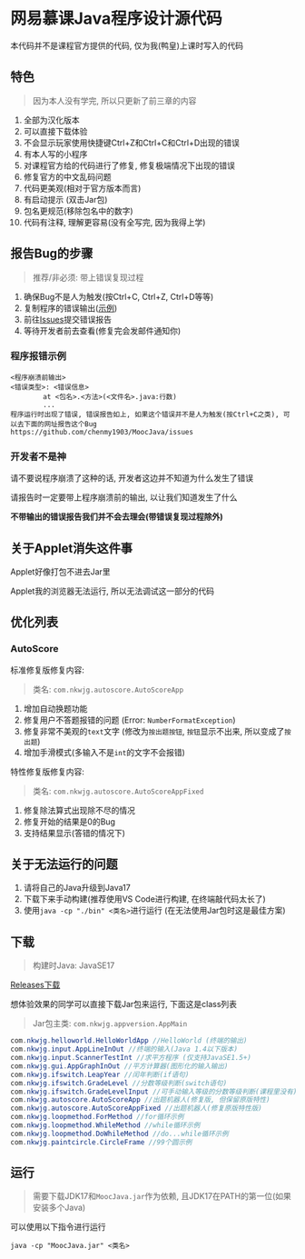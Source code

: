 # 网易慕课Java程序设计源代码

本代码并不是课程官方提供的代码, 仅为我(鸭皇)上课时写入的代码

## 特色

> 因为本人没有学完, 所以只更新了前三章的内容

1. 全部为汉化版本
2. 可以直接下载体验
3. 不会显示玩家使用快捷键Ctrl+Z和Ctrl+C和Ctrl+D出现的错误
4. 有本人写的小程序
5. 对课程官方给的代码进行了修复, 修复极端情况下出现的错误
6. 修复官方的中文乱码问题
7. 代码更美观(相对于官方版本而言)
8. 有启动提示 (双击Jar包)
9. 包名更规范(移除包名中的数字)
10. 代码有注释, 理解更容易(没有全写完, 因为我得上学)


## 报告Bug的步骤

> 推荐/非必须: 带上错误复现过程

1. 确保Bug不是人为触发(按Ctrl+C, Ctrl+Z, Ctrl+D等等)
2. 复制程序的错误输出([示例](#程序报错示例))
3. 前往[Issues](https://github.com/chenmy1903/MoocJava/issues)提交错误报告
4. 等待开发者前去查看(修复完会发邮件通知你)

### 程序报错示例

```
<程序崩溃前输出>
<错误类型>: <错误信息>
        at <包名>.<方法>(<文件名>.java:行数)
        ...
程序运行时出现了错误, 错误报告如上, 如果这个错误并不是人为触发(按Ctrl+C之类), 可以去下面的网址报告这个Bug
https://github.com/chenmy1903/MoocJava/issues
```

### 开发者不是神

请不要说程序崩溃了这种的话, 开发者这边并不知道为什么发生了错误

请报告时一定要带上程序崩溃前的输出, 以让我们知道发生了什么

**不带输出的错误报告我们并不会去理会(带错误复现过程除外)**
## 关于Applet消失这件事

Applet好像打包不进去Jar里

Applet我的浏览器无法运行, 所以无法调试这一部分的代码

## 优化列表
### AutoScore

标准修复版修复内容:

> 类名: `com.nkwjg.autoscore.AutoScoreApp`

1. 增加自动换题功能
2. 修复用户不答题报错的问题 (Error: `NumberFormatException`)
4. 修复非常不美观的`text`文字 (修改为`按出题按钮`, `按钮`显示不出来, 所以变成了`按出题`)
5. 增加手滑模式(多输入不是`int`的文字不会报错)

特性修复版修复内容:

> 类名: `com.nkwjg.autoscore.AutoScoreAppFixed`

1. 修复除法算式出现除不尽的情况
2. 修复开始的结果是0的Bug
3. 支持结果显示(答错的情况下)

## 关于无法运行的问题

1. 请将自己的Java升级到Java17
2. 下载下来手动构建(推荐使用VS Code进行构建, 在终端敲代码太长了)
3. 使用`java -cp "./bin" <类名>`进行运行 (在无法使用Jar包时这是最佳方案)


## 下载

> 构建时Java: JavaSE17

[Releases下载](https://github.com/chenmy1903/MoocJava/releases)

想体验效果的同学可以直接下载Jar包来运行, 下面这是class列表

> Jar包主类: `com.nkwjg.appversion.AppMain`

```java
com.nkwjg.helloworld.HelloWorldApp //HelloWorld (终端的输出)
com.nkwjg.input.AppLineInOut //终端的输入(Java 1.4以下版本)
com.nkwjg.input.ScannerTestInt //求平方程序 (仅支持JavaSE1.5+)
com.nkwjg.gui.AppGraphInOut //平方计算器(图形化的输入输出)
com.nkwjg.ifswitch.LeapYear //闰年判断(if语句)
com.nkwjg.ifswitch.GradeLevel //分数等级判断(switch语句)
com.nkwjg.ifswitch.GradeLevelInput //可手动输入等级的分数等级判断(课程里没有)
com.nkwjg.autoscore.AutoScoreApp //出题机器人(修复版, 但保留原版特性)
com.nkwjg.autoscore.AutoScoreAppFixed //出题机器人(修复原版特性版)
com.nkwjg.loopmethod.ForMethod //for循环示例
com.nkwjg.loopmethod.WhileMethod //while循环示例
com.nkwjg.loopmethod.DoWhileMethod //do...while循环示例
com.nkwjg.paintcircle.CircleFrame //99个圆示例
```

## 运行

> 需要下载JDK17和`MoocJava.jar`作为依赖, 且JDK17在PATH的第一位(如果安装多个Java)

可以使用以下指令进行运行

```batch
java -cp "MoocJava.jar" <类名>
```
